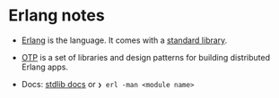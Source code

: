 # Erlang notes

* [Erlang](http://erlang.org/doc/getting_started/users_guide.html) is the language. It comes with a [standard library](http://erlang.org/doc/apps/stdlib/).
* [OTP](http://erlang.org/doc/design_principles/users_guide.html) is a set of libraries and design patterns for building distributed Erlang apps.

* Docs: [stdlib docs](http://erlang.org/doc/apps/stdlib/) or `❯ erl -man <module name>`

